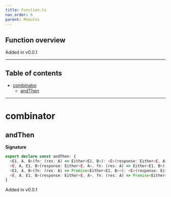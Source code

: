 ```yaml
---
title: Function.ts
nav_order: 6
parent: Modules
---
```


## Function overview

Added in v0.0.1

---

<h2 class="text-delta">Table of contents</h2>

- [combinator](#combinator)
  - [andThen](#andthen)

---

# combinator

## andThen

**Signature**

```ts
export declare const andThen: {
  <E1, A, B>(fn: (res: A) => Either<E1, B>): <E>(response: Either<E, A>) => Either<E1 | E, B>
  <E, A, E1, B>(response: Either<E, A>, fn: (res: A) => Either<E1, B>): Either<E | E1, B>
  <E1, A, B>(fn: (res: A) => Promise<Either<E1, B>>): <E>(response: Either<E, A>) => Promise<Either<E1 | E, B>>
  <E, A, E1, B>(response: Either<E, A>, fn: (res: A) => Promise<Either<E1, B>>): Promise<Either<E | E1, B>>
}
```

Added in v0.0.1
